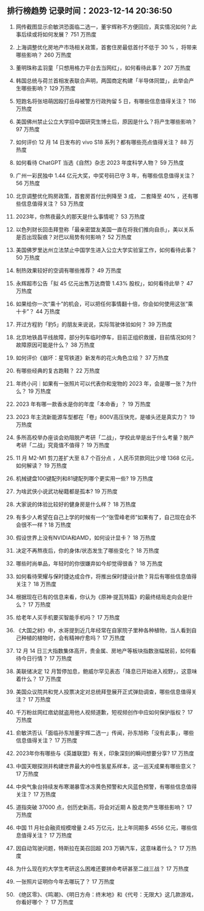 
## 排行榜趋势 记录时间：2023-12-14 20:36:50
  
  1. 网传截图显示俞敏洪恐面临二选一，董宇辉称不方便回应，真实情况如何？此事后续或将如何发展？ 751 万热度
    
  2. 上海调整优化房地产市场相关政策，首套住房最低首付不低于 30 % ，将带来哪些影响？ 260 万热度
    
  3. 董明珠称孟羽童「只想用格力平台去当网红」，如何看待此事？ 207 万热度
    
  4. 韩国总统与荷兰首相发表联合声明，两国商定构建「半导体同盟」，此举会产生哪些影响？ 129 万热度
    
  5. 短跑名将张培萌因殴打岳母被警方行政拘留 5 日，有哪些信息值得关注？ 116 万热度
    
  6. 美国佛州禁止公立大学招中国研究生博士后，原因是什么？将产生哪些影响？ 97 万热度
    
  7. 如何评价 12 月 14 日发布的 vivo S18 系列？都有哪些亮点值得关注？ 88 万热度
    
  8. 如何看待 ChatGPT 当选《自然》杂志 2023 年度科学人物？ 59 万热度
    
  9. 广州一彩民独中 1.44 亿元大奖，中奖号码已守 3 年，有哪些信息值得关注？ 56 万热度
    
  10. 北京调整优化购房政策，首套房首付比例降至 3 成， 二套降至 40% ，还有哪些信息值得关注？ 53 万热度
    
  11. 2023年，你熬夜最久的那天是什么事情呢？ 53 万热度
    
  12. 以色列财长回击拜登称「最亲密盟友美国一直在将我们推向自杀」，美以关系是否出现裂痕？对巴以局势有何影响？ 52 万热度
    
  13. 美国佛罗里达州立法禁止中国学生进入公立大学实验室工作，如何看待此事？ 50 万热度
    
  14. 制热效果较好的空调有哪些推荐？ 49 万热度
    
  15. 永辉超市公告「拟 45 亿元出售万达商管 1.43% 股权」，如何看待此举？ 47 万热度
    
  16. 如果给你一次“乘十”的机会，可以把任何事情翻十倍，你会如何使用这张“乘十卡”？ 44 万热度
    
  17. 开过方程豹「豹5」的朋友来说说，实际驾驶体验如何？ 39 万热度
    
  18. 北京地铁昌平线故障，部分列车临时停车，目前正组织救援，目前情况如何？故障原因可能是什么？ 38 万热度
    
  19. 如何评价《崩坏：星穹铁道》新发布的花火角色立绘？ 37 万热度
    
  20. 有哪些经典的复古跑鞋？ 22 万热度
    
  21. 年终小问｜如果有一张照片可以代表你和宠物的 2023 年，会是哪一张？为什么？ 19 万热度
    
  22. 2023 年有哪一款香水是你的年度「本命香」？ 19 万热度
    
  23. 2023 年主流新能源车型都在「卷」800V高压快充，是噱头还是真实力？ 19 万热度
    
  24. 多所高校举办座谈会劝阻脱产考研「二战」，学校此举是出于什么考量？脱产考研「二战」究竟值不值得？ 19 万热度
    
  25. 11 月 M2-M1 剪刀差扩大至 8.7 个百分点 ，人民币贷款同比少增 1368 亿元，如何解读？ 19 万热度
    
  26. 机械键盘100键配列和81键配列哪个更实用一些? 19 万热度
    
  27. 为啥武侠小说武功秘籍都是孤本? 19 万热度
    
  28. 大家说的体验比较好的健身房是什么样？ 18 万热度
    
  29. 有多少人希望在自己上学的时候有一个“张雪峰老师”如果有了，自己现在会不会很不一样 ? 18 万热度
    
  30. 假设世界上没有NVIDIA和AMD，如何设计显卡？ 18 万热度
    
  31. 决定不再熬夜后，你的身体/状态发生了哪些变化？ 18 万热度
    
  32. 哪些时尚单品，年轻时的你很嫌弃如今却觉得很香？ 18 万热度
    
  33. 如何看待荣耀与保时捷达成合作，将推出保时捷设计款？背后有哪些信息值得关注？ 18 万热度
    
  34. 根据现在已有的信息来看，你认为《原神·提瓦特篇》的最终结局走向会是什么？ 17 万热度
    
  35. 给老年人买手机要买智能手机吗？ 17 万热度
    
  36. 《大国之树》中，水哥提到近几年经常在自家院子里种各种植物，当人看到自己种植的植物时，会有精神疗愈吗？ 17 万热度
    
  37. 12 月 14 日三大指数集体高开，贵金属、房地产等板块指数涨幅居前，如何看待今日行情？ 17 万热度
    
  38. 美联储决定 12 月暂停加息，鲍威尔罕见表态「降息已开始进入视野」，这意味着什么？ 17 万热度
    
  39. 美国众议院共和党人投票决定对总统拜登展开正式弹劾调查，哪些信息值得关注？ 17 万热度
    
  40. 千万粉丝网红痞幼就盗用他人视频道歉，短视频创作中应如何保护版权？ 17 万热度
    
  41. 俞敏洪否认「面临孙东旭董宇辉二选一」传闻，孙东旭称「没有此事」，哪些信息值得关注？ 17 万热度
    
  42. 2023年你有哪些与《英雄联盟》有关，印象深刻的瞬间想要分享? 17 万热度
    
  43. 中国天眼探测并构建世界最大的中性氢星系样本，这一巡天成果有哪些意义？ 17 万热度
    
  44. 中央气象台持续发布寒潮暴雪冰冻黄色预警和大风蓝色预警，有哪些信息值得关注？ 17 万热度
    
  45. 道指突破 37000 点，创历史新高，将会对近期 A 股走势产生哪些影响？ 17 万热度
    
  46. 中国 11 月社会融资规模增量 2.45 万亿元，比上年同期多 4556 亿元，哪些信息值得关注？ 17 万热度
    
  47. 因自动驾驶问题，特斯拉在美召回超 203 万辆汽车，这意味着什么？ 17 万热度
    
  48. 为什么现在的大学生考研这么困难还要拼命考研甚至二战三战？ 17 万热度
    
  49. 一张照片证明你今年去哪玩了？ 17 万热度
    
  50. 《绝区零》、《鸣潮》、《明日方舟：终末地》和《代号：无限大》这几款游戏，你看好哪个 ？ 17 万热度
    